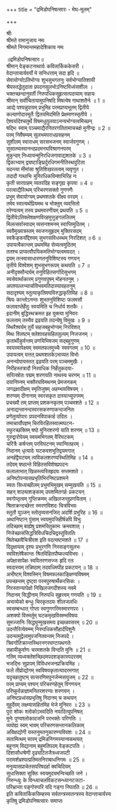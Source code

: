 +++
title = "द्रमिडोपनिषत्सारः - मेघ-मूलम्"

+++


श्रीः  
श्रीमते रामानुजाय नमः  
श्रीमते निगमान्तमहादेशिकाय नमः  
  
॥द्रमिडोपनिषत्सारः॥  
श्रीमान् वेङ्कटनाथार्यः कवितार्किककेसरी ।  
वेदान्ताचार्यवर्यो मे सनिधत्ताम् सदा हृदि ॥  
सेवायोग्योऽतिभोग्यः शुभसुभगतनुः सर्वभोग्यातिशायी  
श्रेयस्तद्धेतुदाता प्रपदनसुलभोऽनिष्टविध्वंसशीलः ।  
भक्तच्छन्दानुवर्ती निरुपधिकसुहृत्सत्पदव्याम् सहायः  
श्रीमान् सर्वोचितायामुपनिषदि मिषत्येष गाथाशतैर्नः ॥ 1 ॥  
आद्ये पश्यन्नुपायम् प्रभुमिह परमप्राप्यभूतम् द्वितीये  
कल्याणोदारमूर्तेः द्वितयमिदमिति प्रेक्षमाणस्तृतीये ।  
ऐश्वर्यादेश्चतुर्थे विषमधुतुलयाऽनन्यभोग्यत्वमिच्छन्  
षद्भिः स्वाम् पञ्चमाद्यैरनितरगतितामाचचक्षे मुनीन्द्रः ॥ 2 ॥  
परम् निर्वैषम्यम् सुलभमपराधप्रसहनम्  
सुशीलम् स्वाराधम् सरसभजनम् स्वार्जवगुणम् ।  
सुसात्म्यस्वानन्दप्रदमनघविश्राणनपरम्  
मुकुन्दम् निध्यायन्मुनिरधिजगावाद्यशतके ॥ 3 ॥  
द्विकाभ्याम् द्व्यष्टाङ्घ्रिर्दुरधिगमनीतिस्थपुटिता  
यदन्त्या मीमांसा श्रुतिशिखरतत्वम् व्यवृणुत ।  
तदादौ गाथाभिः मुनिरधिकविम्शाभिरिह नः  
कृती सारग्राहम् व्यतरदिह सङ्गृह्य कृपया ॥ 4 ॥  
परत्वाद्यैरित्थम् परिचरणसक्तो गुणगणैः  
प्रभुम् सेवायोग्यम् प्रथमशतके वीक्ष्य वरदम् ।  
तमेव स्वात्यर्थप्रियमथ च भोक्तुम् व्यवसितो  
वरेण्यत्वम् तस्य प्रथमवरणीयम् प्रथयति ॥ 5 ॥  
द्वितीयेऽतिक्लेशक्षणविरहमुत्तुङ्गललितम्  
मिलत्सर्वास्वादम् व्यसनशमनम् स्वाप्तिमुदितम् ।  
स्ववैमुख्यत्रस्तम् स्वजनसुहृदम् मुक्तिरसदम्  
स्वकैङ्कर्योद्देश्यम् सुभगसविधस्थम् निरदिशत् ॥ 6 ॥  
उपायत्वैकान्तम् प्रथममिह सेव्यत्वमुदितम्  
ततश्च प्राप्यत्वौपयिकमतिभोग्यत्वमवदत् ।  
द्वयम् तत्स्वासाधारणतनुविशिष्टस्य गणयन्  
तृतीये विश्वेशम् शुभसुभगरूपम् कथयति ॥ 7 ॥  
अनीदृक्सौन्दर्यम् तनुविहितसर्गादिसुभगम्  
स्वसेवार्थाकारम् प्रगुणवपुषम् मोहनतनुम् ।  
अपश्यल्लभ्यार्चाविभवमतिदास्यावहतनुम्  
सदादृश्यम् स्तुत्याकृतिमघविरुद्धाकृतिमिह ॥ 8 ॥  
श्रियः कान्तोऽनन्तः शुभतनुविशिष्टः फलमसौ  
फलावाप्तेर्हेतुः स्वयमिति च निर्धार्य शतकैः ।  
इदानीम् बुद्धिस्थक्रमत इह युक्त्या मुनिवरः  
फलत्वम् तस्यैव द्रढयति तदन्येषु विमुखः ॥ 9 ॥  
स्थिरैश्वर्यम् तुर्ये सहजबहुभोग्यम् निरविशत्  
मिथः श्लिष्टम् क्लेशावहसहिततुल्यम् निजजनम् ।  
कृतार्थीकुर्वन्तम् प्रणयिभिषजम् सद्बहुगुणम्  
स्वयस्वापेक्ष्यम् स्वमतफलमुच्चैः स्ववगतम् ॥ 10 ॥  
उपायत्वम् यत्तत् प्रथमशतकेऽभाव्यत विभोः  
अनन्योपायस्तत् द्रढयति परम् पञ्चममुखैः ।  
निरीहस्तत्रादौ निरवधिक निर्हेतुकदया-  
सरित्स्रोतः पद्मम् शरणयति नाथस्य चरणम् ॥ 11 ॥  
दयानिघ्नम् भक्तैरघविमथनम् प्रेमजनकम्  
जगद्रक्षादीक्षम् स्मृतिजुषम् अहम्भावविषयम् ।  
शरण्यम् दीनानाम् स्वरसकृत दास्याभ्युपगमम्  
प्रचख्यौ तम् प्राप्तम् प्रशकनकृतम् पञ्चमशते ॥ 12 ॥  
अनाद्यन्तानन्दस्वरसकरुणाकन्दजनितः  
प्रणेतुर्व्यापारः प्रपदनविपाकार्ह उदितः ।  
तमाचार्योपज्ञम् चिरविरहितस्वात्मघटन-  
स्फुरच्छक्तिम् षष्ठे मुनिरशरणो याति शरणम् ॥ 13 ॥  
गुरुद्वारोपेयम् स्वयमभिगतम् वैरिघटकम्  
चरित्रैः कर्षन्तम् परविघटनम् स्वान्वितहरम् ।  
निदानम् धृत्यादेः घटकवशभूतिद्वयमगात्  
अनर्हद्वैघट्यम् त्वविकलशरण्यस्थितिमिह ॥ 14 ॥  
तदेवम् षष्ठान्ते विहितसविशेषप्रपदनः  
फलालाभात् खिन्नस्त्वरितहृदयः सप्तमशते ।  
अनिष्टोपन्यासप्रभृतिभिरनिष्टप्रशमने  
स्वतः सिध्यच्छीलम् प्रभुमभिमुखम् सम्मुखयति ॥ 15 ॥  
सहन् शाठ्याशङ्काम् उपशमितगर्हः प्रकटयन्  
स्वगोप्तृत्वम् गुप्तिक्रमम् अखिलजन्तुप्रणयिताम् ।  
श्रिताक्रन्दच्छेत्ता स्मरणविशदः चित्रविभवः  
स्तुतौ युञ्जन् स्तोतृव्यसनजित् अदर्शि प्रभुरिह ॥ 16 ॥  
अथानिष्टान् पुंसाम् स्वयमुपजिहीर्षन्नपि विभुः  
तदिच्छाम् बाह्येषु प्रशमयितुकामः क्रमवशात् ।  
निजेच्छासंसिद्धत्रिविधचिदचिद्वस्तुविततिः  
श्रितेच्छावैचित्रीवश इति वदत्यष्टमशते ॥ 17 ॥  
दिदृक्षायाम् दृश्यः प्रभुरगणि निस्सङ्गसुलभः  
स्वविश्लेषैकान्तः श्रितविहितपौष्कल्यविभवः ।  
अपेक्षासापेक्षः स्ववितरणसज्जः हृदि रतः  
स्वदास्यम् तन्निष्ठाम् तदवधिमपीह प्रकटयन् ॥ 18 ॥  
अभीष्टम् विश्वस्मिन् विषमफलकाङ्क्षिण्यविषमम्  
प्रयच्छन्तम् दृष्ट्वा परमपुरुषार्थैकरसिकः ।  
निरस्तान्यापेक्षो निखिलजगदीशस्य नवमे  
निदानम् सिद्धीनाम् निरुपधि सुहृत्त्वम् गणयति ॥ 19 ॥  
अभाव्येको बन्धुः चिरकृतदयः शीलजलधिः  
स्वसम्बन्धात् गोप्ता स्वगुणगरिमस्मारणपरः ।  
अशक्यो विस्मर्तुम् घटकमृखविस्रम्भविषयः  
सुमज्जानिः सिद्ध्युन्मुखसमय इच्छन्नवसरम् ॥ 20 ॥  
उदन्तैरित्येवम्म्म् निरुपधिकसौहार्दपिशुनैः  
उदन्यामुद्वेलामुपजनितवन्तम् निजपदे ।  
त्रिवर्गातिक्रान्तस्थिरनगरघण्टापथगतेः  
सहायीकुर्वाणः चरमशतके विन्दति मुनिः ॥ 21 ॥  
गतिम् व्यध्वक्लेशच्छिदमपदशङ्कास्पदरसम्  
भजद्भिः सुप्रापम् विविधभजनप्रक्रियमिह ।  
फले तीव्रोद्योगम् स्वविषयकृतात्यादरमगात्  
यदृच्छातुष्टम् सत्सरणिमपुनर्जन्मसयुजम् ॥ 22 ॥  
परम् प्राप्यम् पश्यन् परिचरणहेतुम् विगणयन्  
परिष्कुर्वन्नाज्ञामनितरशरण्यः शरणयन् ।  
अनिष्टप्रध्वंसप्रभृतिषु निदानम् च कथयन्  
मुहुर्देवम् लक्ष्म्यासहितमिह भेजे मुनिवरः ॥ 23 ॥  
पुरा शोकः श्लोकोऽभवदिति नयादित्युपनिषत्  
मुनेः पुण्यश्लोकादजनि परभक्तेः परिणतिः ।  
व्यपोह्य स्वम् भावम् परिचरणसन्तानकलिकाम्  
अविक्षद्योगी यस्तनुमतनुकारुण्यविवशः ॥ 24 ॥  
सतामित्थम् सारम् द्रमिडनिगमस्यान्वकथयत्  
बहूनाम् विद्यानाम् बहुमतिपदम् वेङ्कटपतिः ।  
दिशासौधश्रेणी दृढघटितजैत्रध्वजपटी  
परामर्शभ्रश्यत्प्रतिमतनिराबाधनिगमः ॥ 25 ॥  
मनुव्यासप्राचेतसपरिषदर्हा क्वचिदियम्  
सुधासिक्ता सूक्तिः स्वयमुदयमन्विच्छति जने ।  
निरुन्ध्युः के विन्ध्याचलविकटसन्ध्यानटजटा-  
परिभ्रान्ता पङ्गोरुपरि यदि गङ्गा निपतति ॥ 26 ॥  
इति कवितार्किकसिम्हस्य सर्वतन्त्रस्वतन्त्रस्य वेदान्ताचार्यस्य  
कृतिषु द्रमिडोपनिषत्सारः समाप्तः  
